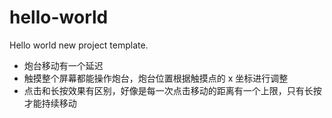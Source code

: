 # hello-world
Hello world new project template.

* 炮台移动有一个延迟
* 触摸整个屏幕都能操作炮台，炮台位置根据触摸点的 x 坐标进行调整
* 点击和长按效果有区别，好像是每一次点击移动的距离有一个上限，只有长按才能持续移动
